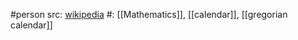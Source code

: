 #person 
src: [wikipedia](https://en.wikipedia.org/wiki/Christopher_Clavius) 
#: [[Mathematics]], [[calendar]], [[gregorian calendar]] 

